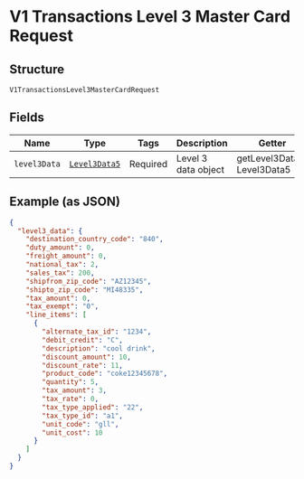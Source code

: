 
# V1 Transactions Level 3 Master Card Request

## Structure

`V1TransactionsLevel3MasterCardRequest`

## Fields

| Name | Type | Tags | Description | Getter | Setter |
|  --- | --- | --- | --- | --- | --- |
| `level3Data` | [`Level3Data5`](../../doc/models/level-3-data-5.md) | Required | Level 3 data object | getLevel3Data(): Level3Data5 | setLevel3Data(Level3Data5 level3Data): void |

## Example (as JSON)

```json
{
  "level3_data": {
    "destination_country_code": "840",
    "duty_amount": 0,
    "freight_amount": 0,
    "national_tax": 2,
    "sales_tax": 200,
    "shipfrom_zip_code": "AZ12345",
    "shipto_zip_code": "MI48335",
    "tax_amount": 0,
    "tax_exempt": "0",
    "line_items": [
      {
        "alternate_tax_id": "1234",
        "debit_credit": "C",
        "description": "cool drink",
        "discount_amount": 10,
        "discount_rate": 11,
        "product_code": "coke12345678",
        "quantity": 5,
        "tax_amount": 3,
        "tax_rate": 0,
        "tax_type_applied": "22",
        "tax_type_id": "a1",
        "unit_code": "gll",
        "unit_cost": 10
      }
    ]
  }
}
```

